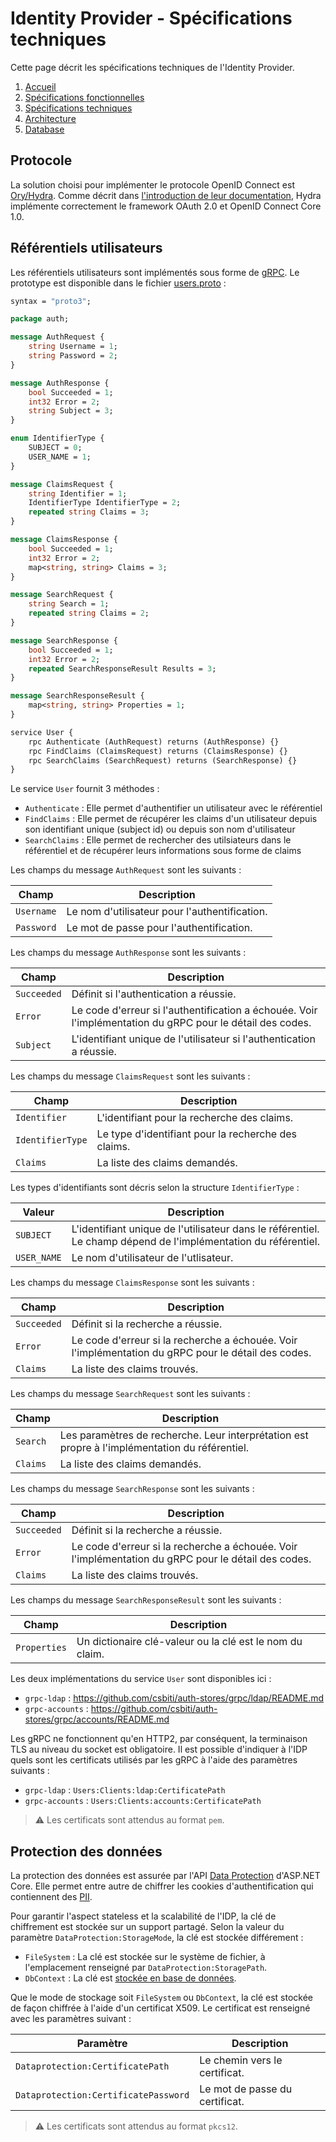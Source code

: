 # Identity Provider - Spécifications techniques

Cette page décrit les spécifications techniques de l'Identity Provider.

1. [Accueil](README.md)
2. [Spécifications fonctionnelles](functional_spec.md)
3. [Spécifications techniques](technical_spec.md)
4. [Architecture](architecture.md)
5. [Database](database.md)

## Protocole

La solution choisi pour implémenter le protocole OpenID Connect est [Ory/Hydra](https://www.ory.sh/hydra). Comme décrit dans [l'introduction de leur documentation](https://www.ory.sh/hydra/docs/), Hydra implémente correctement le framework OAuth 2.0 et OpenID Connect Core 1.0.

## Référentiels utilisateurs

Les référentiels utilisateurs sont implémentés sous forme de [gRPC](https://grpc.io). Le prototype est disponible dans le fichier [users.proto](../protos/users.proto) :

```protobuf
syntax = "proto3";

package auth;

message AuthRequest {
    string Username = 1;
    string Password = 2;
}

message AuthResponse {
    bool Succeeded = 1;
    int32 Error = 2;
    string Subject = 3;
}

enum IdentifierType {
    SUBJECT = 0;
    USER_NAME = 1;
}

message ClaimsRequest {
    string Identifier = 1;
    IdentifierType IdentifierType = 2;
    repeated string Claims = 3;
}

message ClaimsResponse {
    bool Succeeded = 1;
    int32 Error = 2;
    map<string, string> Claims = 3;
}

message SearchRequest {
    string Search = 1;
    repeated string Claims = 2;
}

message SearchResponse {
    bool Succeeded = 1;
    int32 Error = 2;
    repeated SearchResponseResult Results = 3;
}

message SearchResponseResult {
    map<string, string> Properties = 1;
}

service User {
    rpc Authenticate (AuthRequest) returns (AuthResponse) {}
    rpc FindClaims (ClaimsRequest) returns (ClaimsResponse) {}
    rpc SearchClaims (SearchRequest) returns (SearchResponse) {}
}
```

Le service `User` fournit 3 méthodes :
- `Authenticate` : Elle permet d'authentifier un utilisateur avec le référentiel
- `FindClaims` : Elle permet de récupérer les claims d'un utilisateur depuis son identifiant unique (subject id) ou depuis son nom d'utilisateur
- `SearchClaims` : Elle permet de rechercher des utilsiateurs dans le référentiel et de récupérer leurs informations sous forme de claims

Les champs du message `AuthRequest` sont les suivants :

| Champ      | Description                                                      |
| ---------- | ---------------------------------------------------------------- |
| `Username` | Le nom d'utilisateur pour l'authentification.                    |
| `Password` | Le mot de passe pour l'authentification.                         |

Les champs du message `AuthResponse` sont les suivants :

| Champ       | Description                                                                                               |
| ----------- | --------------------------------------------------------------------------------------------------------- |
| `Succeeded` | Définit si l'authentication a réussie.                                                                    |
| `Error`     | Le code d'erreur si l'authentification a échouée. Voir l'implémentation du gRPC pour le détail des codes. |
| `Subject`   | L'identifiant unique de l'utilisateur si l'authentication a réussie.                                      |

Les champs du message `ClaimsRequest` sont les suivants :

| Champ            | Description                                                      |
| ---------------- | ---------------------------------------------------------------- |
| `Identifier`     | L'identifiant pour la recherche des claims.                      |
| `IdentifierType` | Le type d'identifiant pour la recherche des claims.              |
| `Claims`         | La liste des claims demandés.                                    |

Les types d'identifiants sont décris selon la structure `IdentifierType` :

| Valeur           | Description                                                                                                    |
| ---------------- | -------------------------------------------------------------------------------------------------------------- |
| `SUBJECT`        | L'identifiant unique de l'utilisateur dans le référentiel. Le champ dépend de l'implémentation du référentiel. |
| `USER_NAME`      | Le nom d'utilisateur de l'utlisateur.                                                                          |

Les champs du message `ClaimsResponse` sont les suivants :

| Champ       | Description                                                                                               |
| ----------- | --------------------------------------------------------------------------------------------------------- |
| `Succeeded` | Définit si la recherche a réussie.                                                                        |
| `Error`     | Le code d'erreur si la recherche a échouée. Voir l'implémentation du gRPC pour le détail des codes.       |
| `Claims`    | La liste des claims trouvés.                                                                              |

Les champs du message `SearchRequest` sont les suivants :

| Champ        | Description                                                                                    |
| ------------ | ---------------------------------------------------------------------------------------------- |
| `Search`     | Les paramètres de recherche. Leur interprétation est propre à l'implémentation du référentiel. |
| `Claims`     | La liste des claims demandés.                                                                  |

Les champs du message `SearchResponse` sont les suivants :

| Champ       | Description                                                                                               |
| ----------- | --------------------------------------------------------------------------------------------------------- |
| `Succeeded` | Définit si la recherche a réussie.                                                                        |
| `Error`     | Le code d'erreur si la recherche a échouée. Voir l'implémentation du gRPC pour le détail des codes.       |
| `Claims`    | La liste des claims trouvés.                                                                              |

Les champs du message `SearchResponseResult` sont les suivants :

| Champ        | Description                                              |
| ------------ | -------------------------------------------------------- |
| `Properties` | Un dictionaire clé-valeur ou la clé est le nom du claim. |

Les deux implémentations du service `User` sont disponibles ici :
- `grpc-ldap` : https://github.com/csbiti/auth-stores/grpc/ldap/README.md
- `grpc-accounts` : https://github.com/csbiti/auth-stores/grpc/accounts/README.md

Les gRPC ne fonctionnent qu'en HTTP2, par conséquent, la terminaison TLS au niveau du socket est obligatoire. Il est possible d'indiquer à l'IDP quels sont les certificats utilisés par les gRPC à l'aide des paramètres suivants :
- `grpc-ldap` : `Users:Clients:ldap:CertificatePath`
- `grpc-accounts` : `Users:Clients:accounts:CertificatePath`

> ⚠️ Les certificats sont attendus au format `pem`.

## Protection des données

La protection des données est assurée par l'API [Data Protection](https://docs.microsoft.com/en-us/aspnet/core/security/data-protection/configuration/overview?view=aspnetcore-6.0) d'ASP.NET Core. Elle permet entre autre de chiffrer les cookies d'authentification qui contiennent des [PII](https://en.wikipedia.org/wiki/Personal_data).

Pour garantir l'aspect stateless et la scalabilité de l'IDP, la clé de chiffrement est stockée sur un support partagé. Selon la valeur du paramètre `DataProtection:StorageMode`, la clé est stockée différement :
- `FileSystem` : La clé est stockée sur le système de fichier, à l'emplacement renseigné par `DataProtection:StoragePath`.
- `DbContext` : La clé est  [stockée en base de données](database.md#data_protection).

Que le mode de stockage soit `FileSystem` ou `DbContext`, la clé est stockée de façon chiffrée à l'aide d'un certificat X509. Le certificat est renseigné avec les paramètres suivant :

| Paramètre                            | Description                                      |
| ------------------------------------ | ------------------------------------------------ |
| `Dataprotection:CertificatePath`     | Le chemin vers le certificat. |
| `Dataprotection:CertificatePassword` | Le mot de passe du certificat.                   |

> ⚠️ Les certificats sont attendus au format `pkcs12`.